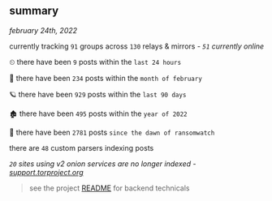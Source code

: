 
## summary
_february 24th, 2022_

currently tracking `91` groups across `130` relays & mirrors - _`51` currently online_

⏲ there have been `9` posts within the `last 24 hours`

🦈 there have been `234` posts within the `month of february`

🪐 there have been `929` posts within the `last 90 days`

🏚 there have been `495` posts within the `year of 2022`

🦕 there have been `2781` posts `since the dawn of ransomwatch`

there are `48` custom parsers indexing posts

_`20` sites using v2 onion services are no longer indexed - [support.torproject.org](https://support.torproject.org/onionservices/v2-deprecation/)_

> see the project [README](https://github.com/thetanz/ransomwatch#ransomwatch--) for backend technicals
